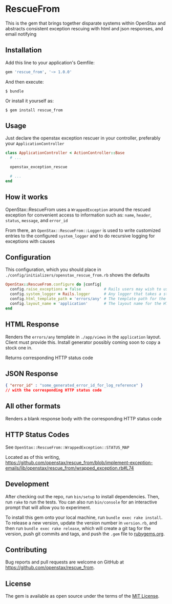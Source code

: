 # RescueFrom

This is the gem that brings together disparate systems within OpenStax and abstracts consistent exception rescuing with html and json responses, and email notifying

## Installation

Add this line to your application's Gemfile:

```ruby
gem 'rescue_from', '~> 1.0.0'
```

And then execute:

    $ bundle

Or install it yourself as:

    $ gem install rescue_from

## Usage

Just declare the openstax exception rescuer in your controller, preferably your `ApplicationController`

```ruby
class ApplicationController < ActionController::Base
  # ...

  openstax_exception_rescue

  # ...
end
```

## How it works

OpenStax::RescueFrom uses a `WrappedException` around the rescued exception for convenient access to information such as: `name`, `header`, `status`, `message`, and `error_id`

From there, an `OpenStax::RescueFrom::Logger` is used to write customized entries to the configured `system_logger` and to do recursive logging for exceptions with causes

## Configuration

This configuration, which you should place in `./config/initializers/openstax_rescue_from.rb` shows the defaults

```ruby
OpenStax::RescueFrom.configure do |config|
  config.raise_exceptions = false          # Rails users may wish to use Rails.application.config.consider_all_requests_local to decide this
  config.system_logger = Rails.logger      # Any logger that takes a string in an #error method will work
  config.html_template_path = 'errors/any' # The template path for the HTML response
  config.layout_name = 'application'       # The layout name for the HTML response
end
```

## HTML Response

Renders the `errors/any` template in `./app/views` in the `application` layout. Client must provide this. Install generator possibly coming soon to copy a stock one in.

Returns corresponding HTTP status code

## JSON Response

```json
{ "error_id" : "some_generated_error_id_for_log_reference" }
// with the corresponding HTTP status code
```

## All other formats

Renders a blank response body with the corresponding HTTP status code

## HTTP Status Codes

See `OpenStax::RescueFrom::WrappedException::STATUS_MAP`

Located as of this writing, https://github.com/openstax/rescue_from/blob/implement-exception-emails/lib/openstax/rescue_from/wrapped_exception.rb#L74

## Development

After checking out the repo, run `bin/setup` to install dependencies. Then, run `rake` to run the tests. You can also run `bin/console` for an interactive prompt that will allow you to experiment.

To install this gem onto your local machine, run `bundle exec rake install`. To release a new version, update the version number in `version.rb`, and then run `bundle exec rake release`, which will create a git tag for the version, push git commits and tags, and push the `.gem` file to [rubygems.org](https://rubygems.org).

## Contributing

Bug reports and pull requests are welcome on GitHub at https://github.com/openstax/rescue_from.


## License

The gem is available as open source under the terms of the [MIT License](http://opensource.org/licenses/MIT).


